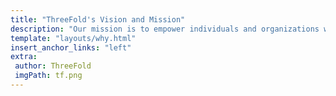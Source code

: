 ```yaml
---
title: "ThreeFold's Vision and Mission"
description: "Our mission is to empower individuals and organizations with secure, private, and autonomous access to computing resources, ensuring fair cloud access for everyone." # quotation marks to allow colons where used
template: "layouts/why.html"
insert_anchor_links: "left"
extra:
 author: ThreeFold
 imgPath: tf.png
---
```












<style>


.rounded_img img {
 border-radius: 8px;
}


.person img{
 border-radius: 100%;
 max-width:100px;
 }


.myscale{
 transition: transform .5s;
}


.myscale:hover{
 transform: scale(1.2);
 background-color: whitesmoke;
}


.road_border{
  
     border-left: 1px solid rgb(156, 156, 156);


   }


 .white-gray{
  color: #9f9f9f;
}


 </style>